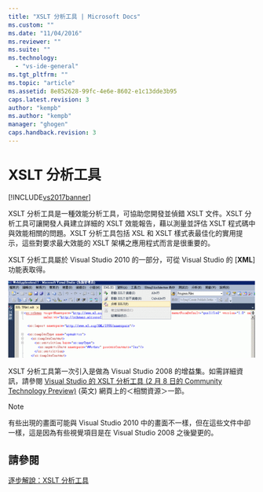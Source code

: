 ```yaml
---
title: "XSLT 分析工具 | Microsoft Docs"
ms.custom: ""
ms.date: "11/04/2016"
ms.reviewer: ""
ms.suite: ""
ms.technology: 
  - "vs-ide-general"
ms.tgt_pltfrm: ""
ms.topic: "article"
ms.assetid: 8e852628-99fc-4e6e-8602-e1c13dde3b95
caps.latest.revision: 3
author: "kempb"
ms.author: "kempb"
manager: "ghogen"
caps.handback.revision: 3
---
```

# XSLT 分析工具
[!INCLUDE[vs2017banner](../code-quality/includes/vs2017banner.md)]

XSLT 分析工具是一種效能分析工具，可協助您開發並偵錯 XSLT 文件。XSLT 分析工具可讓開發人員建立詳細的 XSLT 效能報告，藉以測量並評估 XSLT 程式碼中與效能相關的問題。XSLT 分析工具包括 XSL 和 XSLT 樣式表最佳化的實用提示，這些對要求最大效能的 XSLT 架構之應用程式而言是很重要的。  
  
 XSLT 分析工具屬於 Visual Studio 2010 的一部分，可從 Visual Studio 的 \[**XML**\] 功能表取得。  
  
 ![XSLT 分析工具](../xml-tools/media/xsltprofilermenu.gif "XSLTProfilerMenu")  
  
 XSLT 分析工具第一次引入是做為 Visual Studio 2008 的增益集。如需詳細資訊，請參閱 [Visual Studio 的 XSLT 分析工具 \(2 月 8 日的 Community Technology Preview\)](http://go.microsoft.com/fwlink/?LinkId=142987) \(英文\) 網頁上的＜相關資源＞一節。  
  
> [!NOTE]
>  有些出現的畫面可能與 Visual Studio 2010 中的畫面不一樣，但在這些文件中卻一樣，這是因為有些視覺項目是在 Visual Studio 2008 之後變更的。  
  
## 請參閱  
 [逐步解說：XSLT 分析工具](../xml-tools/walkthrough-xslt-profiler.md)